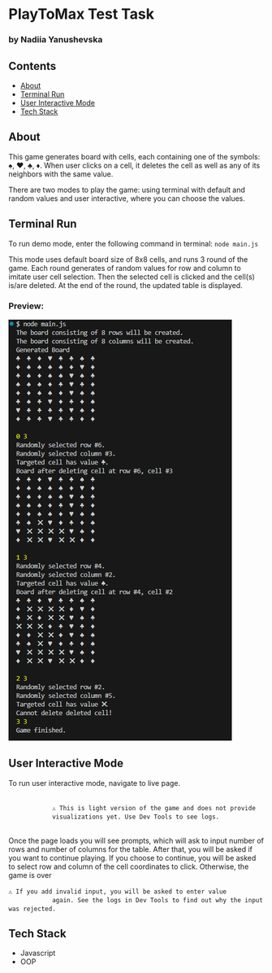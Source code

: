 <h1>PlayToMax Test Task</h1>
        <h3>by Nadiia Yanushevska</h3>
        <h2>Contents</h2>
        <ul>
            <li><a href="#about">About</a></li>
            <li><a href="#terminal">Terminal Run</a></li>
            <li><a href="#interactive">User Interactive Mode</a></li>
            <li><a href="#tech">Tech Stack</a></li>
        </ul>
        <h2 id="about">About</h2>
        <p>
            This game generates board with cells, each containing one of the
            symbols: ♠, ♥, ♣, ♦. When user clicks on a cell, it deletes the cell
            as well as any of its neighbors with the same value.
        </p>
        <p>
            There are two modes to play the game: using terminal with default
            and random values and user interactive, where you can choose the
            values.
        </p>
        <h2 id="terminal">Terminal Run</h2>
        <p>
            To run demo mode, enter the following command in terminal:
            <code>node main.js</code>
        </p>
        <p>
            This mode uses default board size of 8x8 cells, and runs 3 round of
            the game. Each round generates of random values for row and column
            to imitate user cell selection. Then the selected cell is clicked
            and the cell(s) is/are deleted. At the end of the round, the updated
            table is displayed.
        </p>
        <h3>Preview:</h3>
        <img
            src="./public/terminal-preview.png"
            alt="Game Preview in Terminal"
        />

<h2 id="interactive">User Interactive Mode</h2>
        <p>To run user interactive mode, navigate to live page.</p>
        <code>
            &#9888; This is light version of the game and does not provide
            visualizations yet. Use Dev Tools to see logs.
        </code>
        <p>
            Once the page loads you will see prompts, which will ask to input
            number of rows and number of columns for the table. After that, you
            will be asked if you want to continue playing. If you choose to
            continue, you will be asked to select row and column of the cell
            coordinates to click. Otherwise, the game is over
        </p>
        <code
            >&#9888; If you add invalid input, you will be asked to enter value
            again. See the logs in Dev Tools to find out why the input was rejected.</code
        >

<h2 id="tech">Tech Stack</h2>
        <ul>
            <li>Javascript</li>
            <li>OOP</li>
        </ul>
